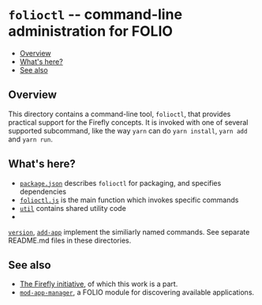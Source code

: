 # `folioctl` -- command-line administration for FOLIO

<!-- md2toc -l 2 README.md -->
* [Overview](#overview)
* [What's here?](#whats-here)
* [See also](#see-also)


## Overview

This directory contains a command-line tool, `folioctl`, that provides practical support for the Firefly concepts. It is invoked with one of several supported subcommand, like the way `yarn` can do `yarn install`, `yarn add` and `yarn run`.


## What's here?

* [`package.json`](package.json) describes `folioctl` for packaging, and specifies dependencies
* [`folioctl.js`](folioctl.js) is the main function which invokes specific commands
* [`util`](util) contains shared utility code
*
[`version`](version),
[`add-app`](add-app)
implement the similiarly named commands. See separate README.md files in these directories.

## See also

* [The Firefly initiative](https://github.com/MikeTaylor/firefly), of which this work is a part.
* [`mod-app-manager`](https://github.com/MikeTaylor/mod-app-manager), a FOLIO module for discovering available applications.


